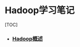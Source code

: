 # Hadoop学习笔记

[TOC]

* ### [Hadoop概述](https://github.com/GalaxyExplosion2017/Hadoop/blob/master/Learning%20Note/Hadoop%E6%A6%82%E8%BF%B0.md)

  ​